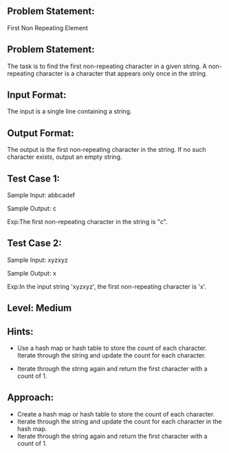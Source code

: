## Problem Statement:
First Non Repeating Element

## Problem Statement:
The task is to find the first non-repeating character in a given string. A non-repeating character is a character that appears only once in the string.


## Input Format:
The input is a single line containing a string.

## Output Format:
The output is the first non-repeating character in the string. If no such character exists, output an empty string.

## Test Case 1:
Sample Input:
abbcadef

Sample Output:
c

Exp:The first non-repeating character in the string is "c".


## Test Case 2:
Sample Input:
xyzxyz

Sample Output:
x

Exp:In the input string 'xyzxyz', the first non-repeating character is 'x'.

## Level: Medium

## Hints:
- Use a hash map or hash table to store the count of each character.
Iterate through the string and update the count for each character.

- Iterate through the string again and return the first character with a count of 1.
 

## Approach:
- Create a hash map or hash table to store the count of each character.
- Iterate through the string and update the count for each character in the hash map.
- Iterate through the string again and return the first character with a count of 1.
